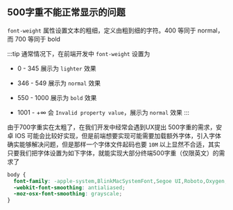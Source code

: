 ## 500字重不能正常显示的问题

`font-weight` 属性设置文本的粗细，定义由粗到细的字符。400 等同于 normal，而 700 等同于 bold

:::tip
通常情况下，在前端开发中 `font-weight` 设置为

- 0 - 345     展示为 `lighter` 效果

- 346 - 549   展示为 `normal` 效果

- 550 - 1000  展示为 `bold` 效果

- 1001 - +∞   会 `Invalid property value`，展示为 `normal` 效果
:::

由于700字重实在太粗了，在我们开发中经常会遇到UX提出 500字重的需求，安卓 IOS 可能会比较好实现，但是前端想要实现可能需要加载额外字体，引入字体确实能够解决问题，但是那样一个字体文件起码也要 `10M` 以上显然不合适，其实只要我们把字体设置为如下字体，就能实现大部分终端500字重（仅限英文）的需求了

```css {2}
body {
  font-family: -apple-system,BlinkMacSystemFont,Segoe UI,Roboto,Oxygen,Ubuntu,Cantarell,Fira Sans,Droid Sans,Helvetica Neue,sans-serif;
  -webkit-font-smoothing: antialiased;
  -moz-osx-font-smoothing: grayscale;
}
```
